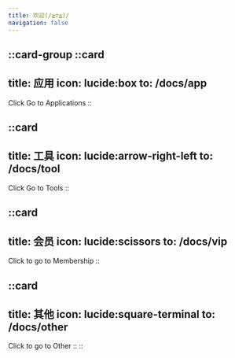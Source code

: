 ```yaml
---
title: 欢迎(/≧▽≦)/
navigation: false
---
```


::card-group
  ::card
  ---
  title: 应用
  icon: lucide:box
  to: /docs/app
  ---
  Click Go to Applications
  ::

  ::card
  ---
  title: 工具
  icon: lucide:arrow-right-left
  to: /docs/tool
  ---
  Click Go to Tools
  ::

  ::card
  ---
  title: 会员
  icon: lucide:scissors
  to: /docs/vip
  ---
  Click to go to Membership
  ::

  ::card
  ---
  title: 其他
  icon: lucide:square-terminal
  to: /docs/other
  ---
  Click to go to Other
  ::
::
